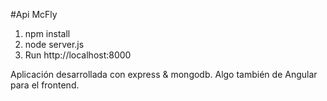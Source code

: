 #Api McFly

1. npm install
2. node server.js
3. Run http://localhost:8000

Aplicación desarrollada con express & mongodb. Algo también de Angular para
el frontend.
